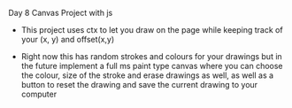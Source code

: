 Day 8 Canvas Project with js 

* This project uses ctx to let you draw on the page while keeping track of your (x, y) and offset(x,y)

* Right now this has random strokes and colours for your drawings but in the future implement a full ms paint type canvas where you can choose the colour, size of the stroke and erase drawings as well, as well as a button to reset the drawing and save the current drawing to your computer 